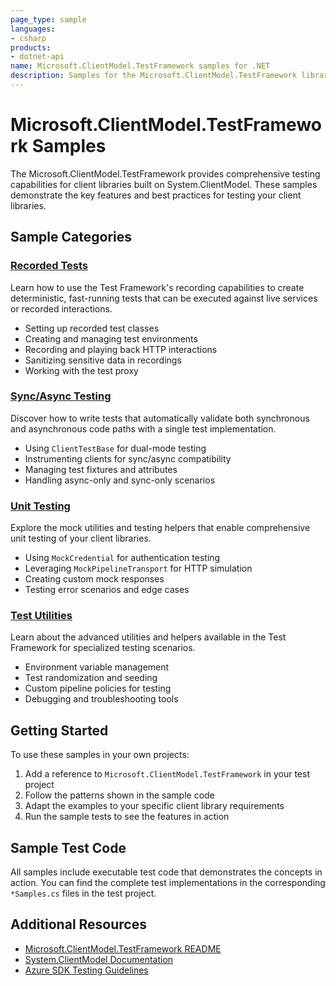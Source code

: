 ```yaml
---
page_type: sample
languages:
- csharp
products:
- dotnet-api
name: Microsoft.ClientModel.TestFramework samples for .NET
description: Samples for the Microsoft.ClientModel.TestFramework library
---
```


# Microsoft.ClientModel.TestFramework Samples

The Microsoft.ClientModel.TestFramework provides comprehensive testing capabilities for client libraries built on System.ClientModel. These samples demonstrate the key features and best practices for testing your client libraries.

## Sample Categories

### [Recorded Tests](RecordedTests.md)
Learn how to use the Test Framework's recording capabilities to create deterministic, fast-running tests that can be executed against live services or recorded interactions.

- Setting up recorded test classes
- Creating and managing test environments
- Recording and playing back HTTP interactions
- Sanitizing sensitive data in recordings
- Working with the test proxy

### [Sync/Async Testing](SyncAsync.md)
Discover how to write tests that automatically validate both synchronous and asynchronous code paths with a single test implementation.

- Using `ClientTestBase` for dual-mode testing
- Instrumenting clients for sync/async compatibility
- Managing test fixtures and attributes
- Handling async-only and sync-only scenarios

### [Unit Testing](UnitTests.md)
Explore the mock utilities and testing helpers that enable comprehensive unit testing of your client libraries.

- Using `MockCredential` for authentication testing
- Leveraging `MockPipelineTransport` for HTTP simulation
- Creating custom mock responses
- Testing error scenarios and edge cases

### [Test Utilities](TestUtilities.md)
Learn about the advanced utilities and helpers available in the Test Framework for specialized testing scenarios.

- Environment variable management
- Test randomization and seeding
- Custom pipeline policies for testing
- Debugging and troubleshooting tools

## Getting Started

To use these samples in your own projects:

1. Add a reference to `Microsoft.ClientModel.TestFramework` in your test project
2. Follow the patterns shown in the sample code
3. Adapt the examples to your specific client library requirements
4. Run the sample tests to see the features in action

## Sample Test Code

All samples include executable test code that demonstrates the concepts in action. You can find the complete test implementations in the corresponding `*Samples.cs` files in the test project.

## Additional Resources

- [Microsoft.ClientModel.TestFramework README](../README.md)
- [System.ClientModel Documentation](../../System.ClientModel/README.md)
- [Azure SDK Testing Guidelines](https://azure.github.io/azure-sdk/dotnet_introduction.html#testing)